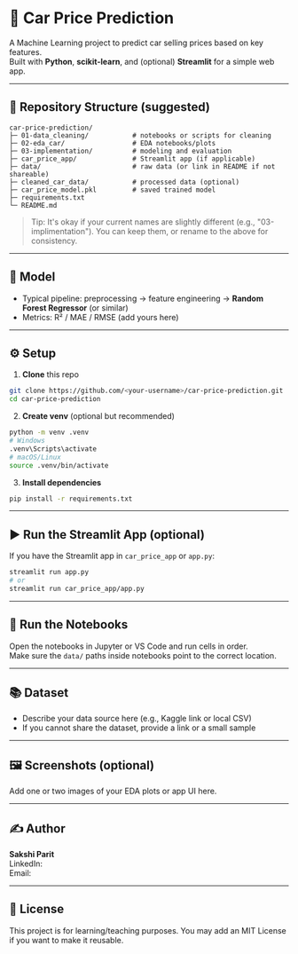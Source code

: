# 🚗 Car Price Prediction

A Machine Learning project to predict car selling prices based on key features.  
Built with **Python**, **scikit-learn**, and (optional) **Streamlit** for a simple web app.

---

## 📁 Repository Structure (suggested)
```
car-price-prediction/
├─ 01-data_cleaning/           # notebooks or scripts for cleaning
├─ 02-eda_car/                 # EDA notebooks/plots
├─ 03-implementation/          # modeling and evaluation
├─ car_price_app/              # Streamlit app (if applicable)
├─ data/                       # raw data (or link in README if not shareable)
├─ cleaned_car_data/           # processed data (optional)
├─ car_price_model.pkl         # saved trained model
├─ requirements.txt
└─ README.md
```

> Tip: It's okay if your current names are slightly different (e.g., "03-implimentation"). You can keep them, or rename to the above for consistency.

---

## 🧠 Model
- Typical pipeline: preprocessing → feature engineering → **Random Forest Regressor** (or similar)
- Metrics: R² / MAE / RMSE (add yours here)

---

## ⚙️ Setup

1) **Clone** this repo
```bash
git clone https://github.com/<your-username>/car-price-prediction.git
cd car-price-prediction
```

2) **Create venv** (optional but recommended)
```bash
python -m venv .venv
# Windows
.venv\Scripts\activate
# macOS/Linux
source .venv/bin/activate
```

3) **Install dependencies**
```bash
pip install -r requirements.txt
```

---

## ▶️ Run the Streamlit App (optional)
If you have the Streamlit app in `car_price_app` or `app.py`:
```bash
streamlit run app.py
# or
streamlit run car_price_app/app.py
```

---

## 📓 Run the Notebooks
Open the notebooks in Jupyter or VS Code and run cells in order.  
Make sure the `data/` paths inside notebooks point to the correct location.

---

## 📚 Dataset
- Describe your data source here (e.g., Kaggle link or local CSV)
- If you cannot share the dataset, provide a link or a small sample

---

## 🖼️ Screenshots (optional)
Add one or two images of your EDA plots or app UI here.

---

## ✍️ Author
**Sakshi Parit**  
LinkedIn: <add your profile link>  
Email: <add your email>

---

## 📄 License
This project is for learning/teaching purposes. You may add an MIT License if you want to make it reusable.
